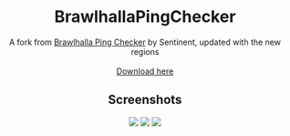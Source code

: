<h1 align="center"> BrawlhallaPingChecker </h1>
<p align="center"> A fork from <a href="https://github.com/Sentinent/BrawlhallaPingChecker"> Brawlhalla Ping Checker</a> by Sentinent, updated with the new regions<br></br>
<a href="https://github.com/Darkissou/BrawlhallaPingChecker/releases/download/1.1/BrawlhallaPingChecker.exe"> Download here </a>
</p>

<h2 align="center"> Screenshots </h2>
<p align="center">
<img src="https://i.imgur.com/4m9AOAX.png"/>
<img src="https://i.imgur.com/NL5A75Y.png"/>
<img src="https://i.imgur.com/qoKMKpD.png"/>
</p>
